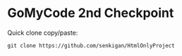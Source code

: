 # GoMyCode 2nd Checkpoint

Quick clone copy/paste:

	git clone https://github.com/senkigan/HtmlOnlyProject
